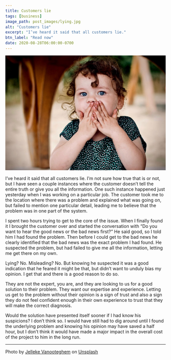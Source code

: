 ```yaml
---
title: Customers lie
tags: [business]
image_path: post_images/lying.jpg
alt: "Customers lie"
excerpt: "I’ve heard it said that all customers lie."
btn_label: "Read now"
date: 2020-08-28T06:00:00-0700
---
```

![lying][image]

I’ve heard it said that all customers lie. I’m not sure how true that is or not, but I have seen a couple instances where the customer doesn’t tell the entire truth or give you all the information. One such instance happened just yesterday when I was working on a particular job. The customer took me to the location where there was a problem and explained what was going on, but failed to mention one particular detail, leading me to believe that the problem was in one part of the system.

I spent two hours trying to get to the core of the issue. When I finally found it I brought the customer over and started the conversation with “Do you want to hear the good news or the bad news first?” He said good, so I told him I had found the problem. Then before I could get to the bad news he clearly identified that the bad news was the exact problem I had found. He suspected the problem, but had failed to give me all the information, letting me get there on my own.

Lying? No. Misleading? No. But knowing he suspected it was a good indication that he feared it might be that, but didn’t want to unduly bias my opinion. I get that and there is a good reason to do so.

They are not the expert, you are, and they are looking to us for a good solution to their problem. They want our expertise and experience. Letting us get to the problem without their opinion is a sign of trust and also a sign they do not feel confident enough in their own experience to trust that they will make the correct diagnosis. 

Would the solution have presented itself sooner if I had know his suspicions? I don’t think so. I would have still had to dig around until I found the underlying problem and knowing his opinion may have saved a half hour, but I don’t think it would have made a major impact in the overall cost of the project to him in the long run.

---
<span>Photo by <a href="https://unsplash.com/@ilumire?utm_source=unsplash&amp;utm_medium=referral&amp;utm_content=creditCopyText">Jelleke Vanooteghem</a> on <a href="https://unsplash.com/s/photos/lying?utm_source=unsplash&amp;utm_medium=referral&amp;utm_content=creditCopyText">Unsplash</a></span>

[image]: /images/post_images/lying.jpg
